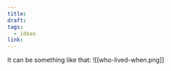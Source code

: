 ```yaml
---
title: 
draft: 
tags:
  - ideas
link:
---
```

It can be something like that:
![[who-lived-when.png]]